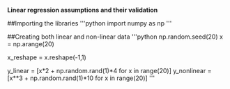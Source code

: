 **Linear regression assumptions and their validation**

##Importing the libraries
'''python
import numpy as np
'''

##Creating both linear and non-linear data
'''python
np.random.seed(20)
x = np.arange(20)

x_reshape = x.reshape(-1,1)

y_linear = [x*2 + np.random.rand(1)*4 for x in range(20)]
y_nonlinear = [x**3 + np.random.rand(1)*10 for x in range(20)]
'''

